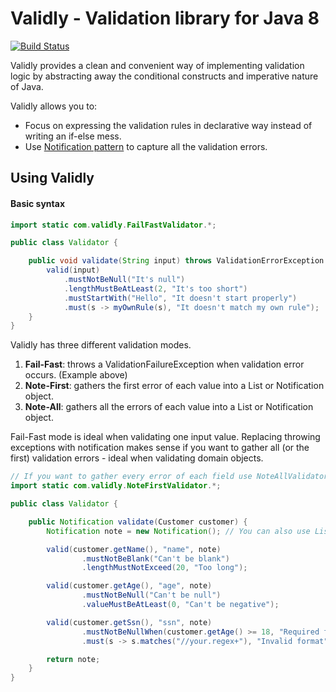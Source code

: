 Validly - Validation library for Java 8
=======================================
[![Build Status](https://travis-ci.org/larcki/validly.svg?branch=master)](https://travis-ci.org/larcki/validly)

Validly provides a clean and convenient way of implementing validation logic by abstracting away the conditional constructs and imperative nature of Java. 

Validly allows you to:

* Focus on expressing the validation rules in declarative way instead of writing an if-else mess.
* Use [Notification pattern](https://martinfowler.com/articles/replaceThrowWithNotification.html) to capture all the validation errors.

Using Validly
-------------

#### Basic syntax #####
```java
import static com.validly.FailFastValidator.*;

public class Validator {

    public void validate(String input) throws ValidationErrorException {
        valid(input)
            .mustNotBeNull("It's null")
            .lengthMustBeAtLeast(2, "It's too short")
            .mustStartWith("Hello", "It doesn't start properly")
            .must(s -> myOwnRule(s), "It doesn't match my own rule");
    }
}
```
Validly has three different validation modes. 

1. **Fail-Fast**: throws a ValidationFailureException when validation error occurs. (Example above)
2. **Note-First**: gathers the first error of each value into a List or Notification object.
3. **Note-All**: gathers all the errors of each value into a List or Notification object. 

Fail-Fast mode is ideal when validating one input value. Replacing throwing exceptions with notification makes sense if you want to gather all (or the first) validation errors - ideal when validating domain objects.
```java
// If you want to gather every error of each field use NoteAllValidator
import static com.validly.NoteFirstValidator.*; 

public class Validator {

    public Notification validate(Customer customer) {
        Notification note = new Notification(); // You can also use List

        valid(customer.getName(), "name", note)
                .mustNotBeBlank("Can't be blank")
                .lengthMustNotExceed(20, "Too long");

        valid(customer.getAge(), "age", note)
                .mustNotBeNull("Can't be null")
                .valueMustBeAtLeast(0, "Can't be negative");

        valid(customer.getSsn(), "ssn", note)
                .mustNotBeNullWhen(customer.getAge() >= 18, "Required for adults")
                .must(s -> s.matches("//your.regex+"), "Invalid format");

        return note;
    }
}
```



